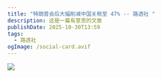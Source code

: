 ```yaml
---
title: "特朗普会后大幅削减中国关税至 47% -- 路透社 "
description: 这是一篇有意思的文章
publishDate: 2025-10-30T13:59
tags:
  - 路透社
ogImage: /social-card.avif
---
```



![](/assets/images/特朗普会后大幅削减中国关税至-47-_-路透社-trump-cuts-china-tariffs-to-47-after-amazing-xi-meeting-_-reuters.png)
